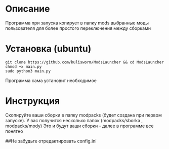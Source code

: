 # Описание
Программа при запуска копирует в папку mods выбранные моды пользователя для более простого переключения между сборками
# Установка (ubuntu)
```
git clone https://github.com/kulisworm/ModsLauncher && cd ModsLauncher
chmod +x main.py
sudo python3 main.py 
```
Программа сама установит необходимое
# Инструкция
Скопируйте ваши сборки в папку modpacks (будет создана при первом запуске). У вас получится несколько папок (modpacks/sborka , modpacks/mody)
Это и будут ваши сборки - далее в программе все понятно

##Не забудьте отредактировать config.ini
